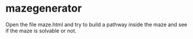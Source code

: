 # mazegenerator
Open the file maze.html and try to build a pathway inside the maze and see if the maze is solvable or not.
